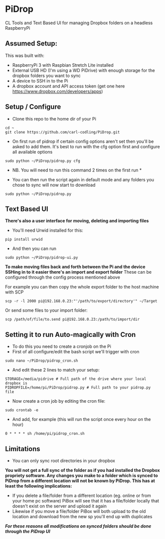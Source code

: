 # PiDrop
CL Tools and Text Based UI for managing Dropbox folders on a headless RaspberryPi

## Assumed Setup:

This was built with:
- RaspberryPi 3 with Raspbian Stretch Lite installed
- External USB HD (I'm using a WD PiDrive) with enough storage for the dropbox folders you want to sync
- A device to SSH in to the Pi
- A dropbox account and API access token (get one here https://www.dropbox.com/developers/apps)

## Setup / Configure

- Clone this repo to the home dir of your Pi
```console
cd ~
git clone https://github.com/carl-codling/PiDrop.git
```
- On first run of pidrop if certain config options aren't set then you'll be asked to add them. It's best to run with the cfg option first and configure all available options
```console
sudo python ~/PiDrop/pidrop.py cfg
```
* NB. You will need to run this command 2 times on the first run *
- You can then run the script again in default mode and any folders you chose to sync will now start to download 
```console
sudo python ~/PiDrop/pidrop.py 
```

## Text Based UI

__There's also a user interface for moving, deleting and importing files__

- You'll need Urwid installed for this:
```console
pip install urwid
```
- And then you can run
```console
sudo python ~/PiDrop/pidrop-ui.py 
```

__To make moving files back and forth between the Pi and the device SSHing in to it easier there's an import and export folder__
These can be configured through the config process mentioned above

For example you can then copy the whole export folder to the host machine with SCP
```console
scp -r -l 2000 pi@192.168.0.23:"'/path/to/export/directory'" ~/Target
```

Or send some files to your import folder:
```console
scp /path/of/file/to.send pi@192.168.0.23:/path/to/import/dir
```

## Setting it to run Auto-magically with Cron

- To do this you need to create a cronjob on the Pi
- First of all configure/edit the bash script we'll trigger with cron
```console
sudo nano ~/PiDrop/pidrop_cron.sh
```
- And edit these 2 lines to match your setup:
```
STORAGE=/media/pidrive # Full path of the drive where your local dropbox is
PIDROPFILE=/home/pi/PiDrop/pidrop.py # Full path to your pidrop.py file 
```
- Now create a cron job by editing the cron file:
```console
sudo crontab -e
```
- And add, for example (this will run the script once every hour on the hour)
```
0 * * * * sh /home/pi/pidrop_cron.sh
```

## Limitations
- You can only sync root directories in your dropbox

__You will not get a full sync of the folder as if you had installed the Dropbox propriety software. Any changes you make to a folder which is synced to PiDrop from a different location will not be known by PiDrop. This has at least the following implications:__
- If you delete a file/folder from a different location (eg. online or from your home pc software) PiBox will see that it has a file/folder locally that doesn't exist on the server and upload it again
- Likewise if you move a file/folder PiBox will both upload to the old location and download from the new sp you'll end up with  duplicates

*__For these reasons all modifications on synced folders should be done through the PiDrop UI__*